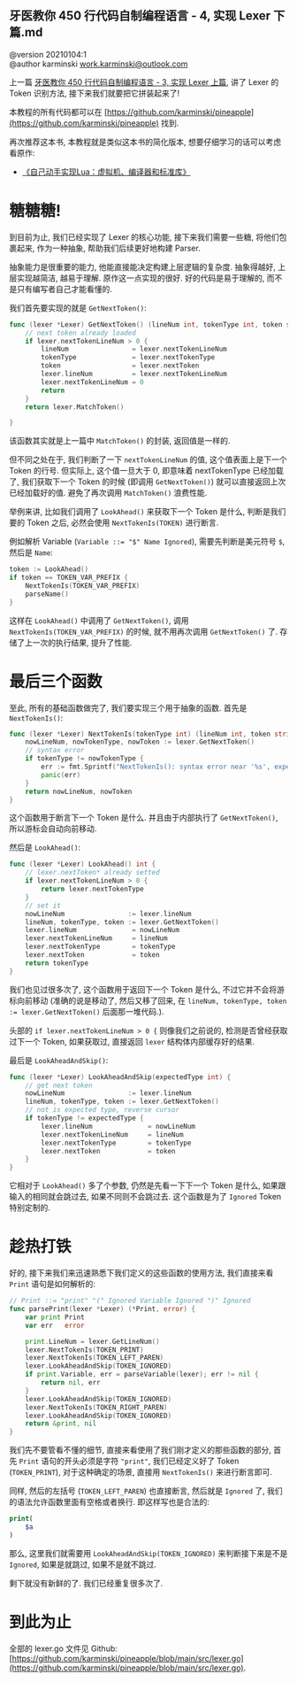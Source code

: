 牙医教你 450 行代码自制编程语言 - 4, 实现 Lexer 下篇.md
----------------------------------------------------

@version    20210104:1  
@author     karminski <work.karminski@outlook.com>  


上一篇  [牙医教你 450 行代码自制编程语言 - 3, 实现 Lexer 上篇](https://zhuanlan.zhihu.com/p/341840788), 讲了 Lexer 的 Token 识别方法, 接下来我们就要把它拼装起来了!

本教程的所有代码都可以在 [https://github.com/karminski/pineapple](https://github.com/karminski/pineapple) 找到.  


再次推荐这本书, 本教程就是类似这本书的简化版本, 想要仔细学习的话可以考虑看原作:  

- [《自己动手实现Lua：虚拟机、编译器和标准库》](https://union-click.jd.com/jdc?e=jdext-1331174943460048896-0&p=AyIGZRhfEQAUAlEZWBAyEgZUGF4SAhIFUBJaEQQiQwpDBUoyS0IQWhkeHAxfEE8HCllHGAdFBwsCEwZWHlwVAhACXBpfEx1LQglGa2lVWnpcTwhRYXZHBkIzFXRIXT1jGHUOHjdVElsXChMGVRxYJQITBlUfXhYBFAZlK1sQMlNpXBhdFAUaN1QrWxICEwdRHFIXCxYPUitbHQYi0fuPjp29y7fwzfG715%2B3gJLwwbyUN2UrWCVZR1McXkcVABAHVR1eHQcQAlIaWhALGw9SB1olAhMGVx9ZFAUaBzseWxQDEwNdGlkXbBAGVBlaFAAVAVYrWyUBIlk7GggVUhVVAEw1T1lTBxAeWxdsEgRdHFwRBBA3VxpaFwA%3D)


# 糖糖糖!

到目前为止, 我们已经实现了 Lexer 的核心功能, 接下来我们需要一些糖, 将他们包裹起来, 作为一种抽象, 帮助我们后续更好地构建 Parser.  

抽象能力是很重要的能力, 他能直接能决定构建上层逻辑的复杂度. 抽象得越好, 上层实现越简洁, 越易于理解. 原作这一点实现的很好. 好的代码是易于理解的, 而不是只有编写者自己才能看懂的.  

我们首先要实现的就是 ```GetNextToken()```:   

```go
func (lexer *Lexer) GetNextToken() (lineNum int, tokenType int, token string) {
    // next token already loaded
    if lexer.nextTokenLineNum > 0 {
        lineNum                = lexer.nextTokenLineNum
        tokenType              = lexer.nextTokenType
        token                  = lexer.nextToken
        lexer.lineNum          = lexer.nextTokenLineNum
        lexer.nextTokenLineNum = 0
        return
    }
    return lexer.MatchToken()

}
```

该函数其实就是上一篇中 ```MatchToken()``` 的封装, 返回值是一样的.   

但不同之处在于, 我们判断了一下 ```nextTokenLineNum``` 的值, 这个值表面上是下一个 Token 的行号. 但实际上, 这个值一旦大于 0, 即意味着 nextTokenType 已经加载了, 我们获取下一个 Token 的时候 (即调用 ```GetNextToken()```) 就可以直接返回上次已经加载好的值. 避免了再次调用 ```MatchToken()``` 浪费性能.  

举例来讲, 比如我们调用了 ```LookAhead()``` 来获取下一个 Token 是什么, 判断是我们要的 Token 之后, 必然会使用 ```NextTokenIs(TOKEN)``` 进行断言.  

例如解析 Variable (```Variable ::= "$" Name Ignored```), 需要先判断是美元符号 ```$```, 然后是 ```Name```:  

```go
token := LookAhead()
if token == TOKEN_VAR_PREFIX {
    NextTokenIs(TOKEN_VAR_PREFIX)
    parseName()
}
```

这样在 ```LookAhead()``` 中调用了 ```GetNextToken()```, 调用 ```NextTokenIs(TOKEN_VAR_PREFIX)``` 的时候, 就不用再次调用 ```GetNextToken()``` 了. 存储了上一次的执行结果, 提升了性能.  


# 最后三个函数  

至此, 所有的基础函数做完了, 我们要实现三个用于抽象的函数. 首先是 ```NextTokenIs()```:  

```go
func (lexer *Lexer) NextTokenIs(tokenType int) (lineNum int, token string) {
    nowLineNum, nowTokenType, nowToken := lexer.GetNextToken()
    // syntax error
    if tokenType != nowTokenType {
        err := fmt.Sprintf("NextTokenIs(): syntax error near '%s', expected token: {%s} but got {%s}.", tokenNameMap[nowTokenType], tokenNameMap[tokenType], tokenNameMap[nowTokenType]) 
        panic(err)
    }
    return nowLineNum, nowToken
}
```

这个函数用于断言下一个 Token 是什么. 并且由于内部执行了 ```GetNextToken()```, 所以游标会自动向前移动.  

然后是 ```LookAhead()```:  

```go
func (lexer *Lexer) LookAhead() int {
    // lexer.nextToken* already setted
    if lexer.nextTokenLineNum > 0 {
        return lexer.nextTokenType
    }
    // set it
    nowLineNum                := lexer.lineNum
    lineNum, tokenType, token := lexer.GetNextToken()
    lexer.lineNum              = nowLineNum
    lexer.nextTokenLineNum     = lineNum
    lexer.nextTokenType        = tokenType
    lexer.nextToken            = token
    return tokenType
}
```

我们也见过很多次了, 这个函数用于返回下一个 Token 是什么, 不过它并不会将游标向前移动 (准确的说是移动了, 然后又移了回来, 在 ```lineNum, tokenType, token := lexer.GetNextToken()``` 后面那一堆代码.).  

头部的 ```if lexer.nextTokenLineNum > 0 {``` 则像我们之前说的, 检测是否曾经获取过下一个 Token, 如果获取过, 直接返回 ```lexer``` 结构体内部缓存好的结果.  

最后是 ```LookAheadAndSkip()```:  

```go
func (lexer *Lexer) LookAheadAndSkip(expectedType int) {
    // get next token
    nowLineNum                := lexer.lineNum
    lineNum, tokenType, token := lexer.GetNextToken()
    // not is expected type, reverse cursor
    if tokenType != expectedType {
        lexer.lineNum              = nowLineNum
        lexer.nextTokenLineNum     = lineNum
        lexer.nextTokenType        = tokenType
        lexer.nextToken            = token
    }
}
```

它相对于 ```LookAhead()``` 多了个参数, 仍然是先看一下下一个 Token 是什么, 如果跟输入的相同就会跳过去, 如果不同则不会跳过去. 这个函数是为了 ```Ignored``` Token 特别定制的.   


# 趁热打铁

好的, 接下来我们来迅速熟悉下我们定义的这些函数的使用方法, 我们直接来看 ```Print``` 语句是如何解析的:  

```go
// Print ::= "print" "(" Ignored Variable Ignored ")" Ignored
func parsePrint(lexer *Lexer) (*Print, error) {
    var print Print 
    var err   error

    print.LineNum = lexer.GetLineNum()
    lexer.NextTokenIs(TOKEN_PRINT)
    lexer.NextTokenIs(TOKEN_LEFT_PAREN)
    lexer.LookAheadAndSkip(TOKEN_IGNORED)
    if print.Variable, err = parseVariable(lexer); err != nil {
        return nil, err
    }
    lexer.LookAheadAndSkip(TOKEN_IGNORED)
    lexer.NextTokenIs(TOKEN_RIGHT_PAREN)
    lexer.LookAheadAndSkip(TOKEN_IGNORED)
    return &print, nil
}
```

我们先不要管看不懂的细节, 直接来看使用了我们刚才定义的那些函数的部分, 首先 ```Print``` 语句的开头必须是字符 ```"print"```, 我们已经定义好了 Token (```TOKEN_PRINT```), 对于这种确定的场景, 直接用 ```NextTokenIs()``` 来进行断言即可.  

同样, 然后的左括号 (```TOKEN_LEFT_PAREN```) 也直接断言, 然后就是 ```Ignored``` 了, 我们的语法允许函数里面有空格或者换行. 即这样写也是合法的:  

```php
print(
    $a
)
```

那么, 这里我们就需要用 ```LookAheadAndSkip(TOKEN_IGNORED)``` 来判断接下来是不是 ```Ignored```, 如果是就跳过, 如果不是就不跳过.  

剩下就没有新鲜的了. 我们已经重复很多次了.  

# 到此为止 

全部的 lexer.go 文件见 Github: [https://github.com/karminski/pineapple/blob/main/src/lexer.go](https://github.com/karminski/pineapple/blob/main/src/lexer.go).    


